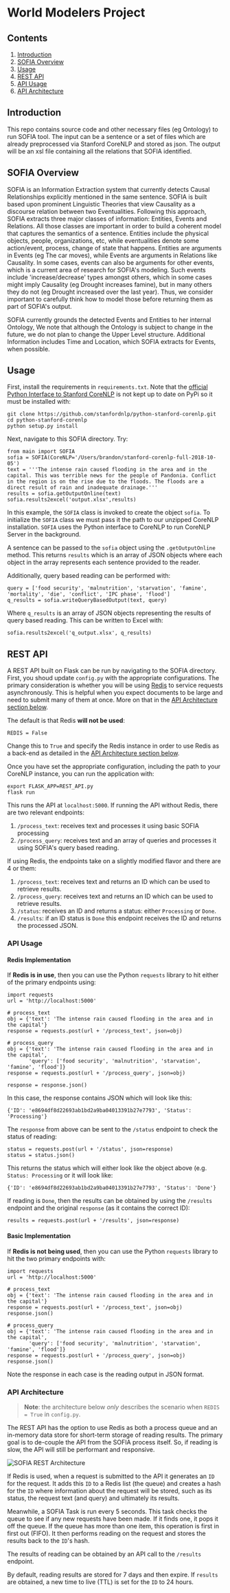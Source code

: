 # World Modelers Project

## Contents

1. [Introduction](#introduction)
2. [SOFIA Overview](#sofia-overview)
3. [Usage](#usage)
4. [REST API](#rest-api)
5. [API Usage](#api-usage)
6. [API Architecture](#api-architecture)

## Introduction

This repo contains source code and other necessary files (eg Ontology) to run SOFIA tool. The input can be a sentence or a set of files which are already preprocessed via Stanford CoreNLP and stored as json. The output will be an xsl file containing all the relations that SOFIA identified.

## SOFIA Overview

SOFIA is an Information Extraction system that currently detects Causal Relationships explicitly mentioned in the same sentence. SOFIA is built based upon prominent Linguistic Theories that view Causality as a discourse relation between two Eventualities. Following this approach, SOFIA extracts three major classes of information: Entities, Events and Relations. All those classes are important in order to build a coherent model that captures the semantics of a sentence. Entities include the physical objects, people, organizations, etc, while eventualities denote some action/event, process, change of state that happens. Entities are arguments in Events (eg The car moves), while Events are arguments in Relations like Causality. In some cases, events can also be arguments for other events, which is a current area of research for SOFIA's modeling. Such events include 'increase/decrease' types amongst others, which in some cases might imply Causality (eg Drought increases famine), but in many others they do not (eg Drought increased over the last year). Thus, we consider important to carefully think how to model those before returning them as part of SOFIA's output.

SOFIA currently grounds the detected Events and Entities to her internal Ontology, We note that although the Ontology is subject to change in the future, we do not plan to change the Upper Level structure. Additional Information includes Time and Location, which SOFIA extracts for Events, when possible.

## Usage
First, install the requirements in `requirements.txt`. Note that the [official Python Interface to Stanford CoreNLP](https://github.com/stanfordnlp/python-stanford-corenlp) is not kept up to date on PyPi so it must be installed with:

```
git clone https://github.com/stanfordnlp/python-stanford-corenlp.git
cd python-stanford-corenlp
python setup.py install
```

Next, navigate to this SOFIA directory. Try:

```
from main import SOFIA
sofia = SOFIA(CoreNLP='/Users/brandon/stanford-corenlp-full-2018-10-05')
text = '''The intense rain caused flooding in the area and in the capital. This was terrible news for the people of Pandonia. Conflict in the region is on the rise due to the floods. The floods are a direct result of rain and inadequate drainage.'''
results = sofia.getOutputOnline(text)
sofia.results2excel('output.xlsx',results)
```

In this example, the `SOFIA` class is invoked to create the object `sofia`. To initialize the `SOFIA` class we must pass it the path to our unzipped CoreNLP installation. `SOFIA` uses the Python interface to CoreNLP to run CoreNLP Server in the background. 

A sentence can be passed to the `sofia` object using the `.getOutputOnline` method. This returns `results` which is an array of JSON objects where each object in the array represents each sentence provided to the reader.

Additionally, query based reading can be performed with:

```
query = ['food security', 'malnutrition', 'starvation', 'famine', 'mortality', 'die', 'conflict', 'IPC phase', 'flood']
q_results = sofia.writeQueryBasedOutput(text, query)
```

Where `q_results` is an array of JSON objects representing the results of query based reading. This can be written to Excel with:

```
sofia.results2excel('q_output.xlsx', q_results)
```

## REST API

A REST API built on Flask can be run by navigating to the SOFIA directory. First, you shoud update `config.py` with the appropriate configurations. The primary consideration is whether you will be using [Redis](https://redis.io/) to service requests asynchronously. This is helpful when you expect documents to be large and need to submit many of them at once. More on that in the [API Architecture section below](#api-architecture).

The default is that Redis **will not be used**:
```
REDIS = False
```

Change this to `True` and specify the Redis instance in order to use Redis as a back-end as detailed in the [API Architecture section below](#api-architecture).

Once you have set the appropriate configuration, including the path to your CoreNLP instance, you can run the application with:

```
export FLASK_APP=REST_API.py
flask run
```

This runs the API at `localhost:5000`. If running the API without Redis, there are two relevant endpoints:

1. `/process_text`: receives text and processes it using basic SOFIA processing
2. `/process_query`: receives text and an array of queries and processes it using SOFIA's query based reading.

If using Redis, the endpoints take on a slightly modified flavor and there are 4 or them:

1. `/process_text`: receives text and returns an ID which can be used to retrieve results.
2. `/process_query`: receives text and returns an ID which can be used to retrieve results.
3. `/status`: receives an ID and returns a status: either `Processing` or `Done`.
4. `/results`: if an ID status is `Done` this endpoint receives the ID and returns the processed JSON.

### API Usage

#### Redis Implementation
If **Redis is in use**, then you can use the Python `requests` library to hit either of the primary endpoints using:

```
import requests
url = 'http://localhost:5000'

# process_text 
obj = {'text': 'The intense rain caused flooding in the area and in the capital'}
response = requests.post(url + '/process_text', json=obj)

# process_query
obj = {'text': 'The intense rain caused flooding in the area and in the capital',
       'query': ['food security', 'malnutrition', 'starvation', 'famine', 'flood']}
response = requests.post(url + '/process_query', json=obj)

response = response.json()
```
In this case, the response contains JSON which will look like this:

```
{'ID': 'e8694df8d22693ab1bd2a9ba04013391b27e7793', 'Status': 'Processing'}
```

The `response` from above can be sent to the `/status` endpoint to check the status of reading:

```
status = requests.post(url + '/status', json=response)
status = status.json()
```

This returns the status which will either look like the object above (e.g. `Status: Processing` or it will look like:

```
{'ID': 'e8694df8d22693ab1bd2a9ba04013391b27e7793', 'Status': 'Done'}
```

If reading is `Done`, then the results can be obtained by using the `/results` endpoint and the original `response` (as it contains the correct ID):

```
results = requests.post(url + '/results', json=response)
```

#### Basic Implementation
If **Redis is not being used**, then you can use the Python `requests` library to hit the two primary endpoints with:

```
import requests
url = 'http://localhost:5000'

# process_text 
obj = {'text': 'The intense rain caused flooding in the area and in the capital'}
response = requests.post(url + '/process_text', json=obj)
response.json()

# process_query
obj = {'text': 'The intense rain caused flooding in the area and in the capital',
       'query': ['food security', 'malnutrition', 'starvation', 'famine', 'flood']}
response = requests.post(url + '/process_query', json=obj)
response.json()
```
Note the response in each case is the reading output in JSON format.

### API Architecture

>**Note**: the architecture below *only* describes the scenario when `REDIS = True` in `config.py`.

The REST API has the option to use Redis as both a process queue and an in-memory data store for short-term storage of reading results. The primary goal is to de-couple the API from the SOFIA process itself. So, if reading is slow, the API will still be performant and responsive.

![SOFIA REST Architecture](SOFIA-REST-Architecture.png "SOFIA REST Architecture")

If Redis is used, when a request is submitted to the API it generates an `ID` for the request. It adds this `ID` to a Redis list (the queue) and creates a hash for the `ID` where information about the request will be stored, such as its status, the request text (and query) and ultimately its results.

Meanwhile, a SOFIA Task is run every 5 seconds. This task checks the queue to see if any new requests have been made. If it finds one, it pops it off the queue. If the queue has more than one item, this operation is first in first out (FIFO). It then performs reading on the request and stores the results back to the `ID`'s hash. 

The results of reading can be obtained by an API call to the `/results` endpoint.

By default, reading results are stored for 7 days and then expire. If `results` are obtained, a new time to live (TTL) is set for the `ID` to 24 hours. 